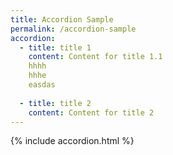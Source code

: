 ```yaml
---
title: Accordion Sample
permalink: /accordion-sample
accordion:
  - title: title 1
    content: Content for title 1.1
    hhhh
    hhhe
    easdas
    
  - title: title 2
    content: Content for title 2
---
```


{% include accordion.html %}
